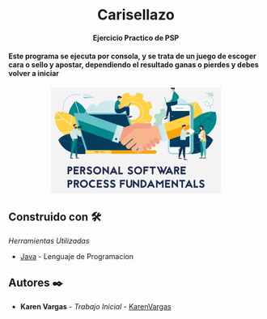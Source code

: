 <h1 align="center"> Carisellazo</h1>
<h4 align="center">Ejercicio Practico de PSP </h4>
<h4 >Este programa se ejecuta por consola, y se trata de un juego de escoger cara o sello y apostar, dependiendo el resultado ganas o pierdes y debes volver a iniciar</h4>


<p align="center"><img src="img.png"></p> 



## Construido con 🛠️

_Herramientas Utilizadas_

* [Java](https://www.java.com/es/) - Lenguaje de Programacion 


## Autores ✒️

* **Karen Vargas** - *Trabajo Inicial* - [KarenVargas](https://github.com/Karen11Vargas)

